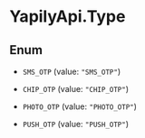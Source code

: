 # YapilyApi.Type

## Enum


* `SMS_OTP` (value: `"SMS_OTP"`)

* `CHIP_OTP` (value: `"CHIP_OTP"`)

* `PHOTO_OTP` (value: `"PHOTO_OTP"`)

* `PUSH_OTP` (value: `"PUSH_OTP"`)



